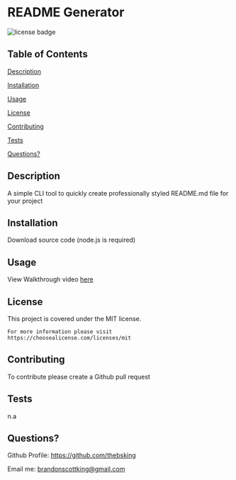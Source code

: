
  # README Generator
  ![license badge](https://img.shields.io/badge/license-MIT-green)
  
  ## Table of Contents
  [Description](#description)

  [Installation](#installation)

  [Usage](#usage)

  [License](#license)

  [Contributing](#contributing)

  [Tests](#tests)

  [Questions?](#questions-?)


  ## Description
  A simple CLI tool to quickly create professionally styled README.md file for your project


  ## Installation 
  Download source code (node.js is required)

  ## Usage
  View Walkthrough video [here](https://drive.google.com/file/d/1Hxel0WslPYr0fl01dkd0C1wpC01aUSED/view)

  ## License
  This project is covered under the MIT license.
 
    For more information please visit https://choosealicense.com/licenses/mit

  ## Contributing
  To contribute please create a Github pull request

  ## Tests
  n.a

  ## Questions?
  Github Profile: https://github.com/thebsking 

  Email me: [brandonscottking@gmail.com](mailto:brandonscottking@gmail.com)



